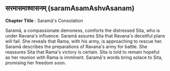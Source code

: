 ## सरमासमाश्वासनम् (saramAsamAshvAsanam)
**Chapter Title** : Saramā's Consolation

Saramā, a compassionate demoness, comforts the distressed Sita, who is under Ravana's influence. Saramā assures Sita that Ravana's deceitful plans will fail. She reveals that Rama, with his army, is approaching to rescue her. Saramā describes the preparations of Ravana's army for battle. She reassures Sita that Rama's victory is certain. Sita is told to remain hopeful as her reunion with Rama is imminent. Saramā's words bring solace to Sita, promising her freedom soon.